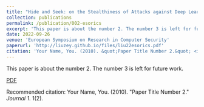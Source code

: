 ```yaml
---
title: "Hide and Seek: on the Stealthiness of Attacks against Deep Learning Systems"
collection: publications
permalink: /publication/002-esorics
excerpt: 'This paper is about the number 2. The number 3 is left for future work.'
date: 2022-09-26
venue: 'European Symposium on Research in Computer Security'
paperurl: 'http://liuzey.github.io/files/liu22esorics.pdf'
citation: 'Your Name, You. (2010). &quot;Paper Title Number 2.&quot; <i>Journal 1</i>. 1(2).'
---
```

This paper is about the number 2. The number 3 is left for future work.

[PDF](http://liuzey.github.io/liu22esorics.pdf)

Recommended citation: Your Name, You. (2010). "Paper Title Number 2." <i>Journal 1</i>. 1(2).
